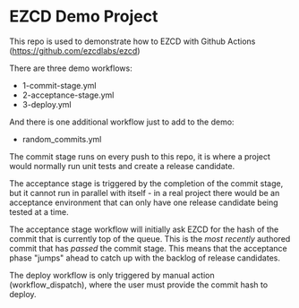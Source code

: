# EZCD Demo Project

This repo is used to demonstrate how to EZCD with Github Actions (https://github.com/ezcdlabs/ezcd)

There are three demo workflows:
- 1-commit-stage.yml
- 2-acceptance-stage.yml
- 3-deploy.yml

And there is one additional workflow just to add to the demo:
- random_commits.yml

The commit stage runs on every push to this repo, it is where a project would normally run unit tests and create a release candidate.

The acceptance stage is triggered by the completion of the commit stage, but it cannot run in parallel with itself - in a real project there would be an acceptance environment that can only have one release candidate being tested at a time.

The acceptance stage workflow will initially ask EZCD for the hash of the commit that is currently top of the queue. This is the *most recently* authored commit that has *passed* the commit stage. This means that the acceptance phase "jumps" ahead to catch up with the backlog of release candidates.

The deploy workflow is only triggered by manual action (workflow_dispatch), where the user must provide the commit hash to deploy.
